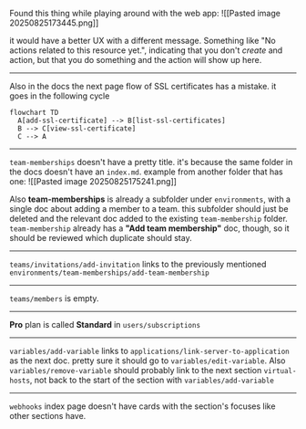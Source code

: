 Found this thing while playing around with the web app:
![[Pasted image 20250825173445.png]]

it would have a better UX with a different message. Something like "No actions related to this resource yet.", indicating that you don't *create* and action, but that you do something and the action will show up here.

---

Also in the docs the next page flow of SSL certificates has a mistake. it goes in the following cycle

```mermaid
flowchart TD
  A[add-ssl-certificate] --> B[list-ssl-certificates]
  B --> C[view-ssl-certificate]
  C --> A

```


---

`team-memberships` doesn't have a pretty title. it's because the same folder in the docs doesn't have an `index.md`. example from another folder that has one:
![[Pasted image 20250825175241.png]]

Also **team-memberships** is already a subfolder under `environments`, with a single doc about adding a member to a team. this subfolder should just be deleted and the relevant doc added to the existing `team-membership` folder. `team-membership` already has a **"Add team membership"** doc, though, so it should be reviewed which duplicate should stay.

---

`teams/invitations/add-invitation` links to the previously mentioned `environments/team-memberships/add-team-membership`

---

`teams/members` is empty.

---

**Pro** plan is called **Standard** in `users/subscriptions`

--- 

`variables/add-variable` links to `applications/link-server-to-application` as the next doc. pretty sure it should go to `variables/edit-variable`. Also `variables/remove-variable` should probably link to the next section `virtual-hosts`, not back to the start of the section with `variables/add-variable`

---

`webhooks` index page doesn't have cards with the section's focuses like other sections have.
